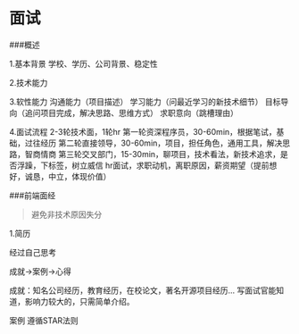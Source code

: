 # 面试

###概述

1.基本背景
学校、学历、公司背景、稳定性

2.技术能力

3.软性能力
沟通能力（项目描述）
学习能力（问最近学习的新技术细节）
目标导向（追问项目完成，解决思路、思维方式）
求职意向（跳槽理由）

4.面试流程
2-3轮技术面，1轮hr
第一轮资深程序员，30-60min，根据笔试，基础，过往经历
第二轮直接领导，30-60min，项目，担任角色，通用工具，解决思路，智商情商
第三轮交叉部门，15-30min，聊项目，技术看法，新技术追求，是否浮躁，下标签，树立威信
hr面试，求职动机，离职原因，薪资期望（提前想好，诚恳，中立，体现价值）

###前端面经

> 避免非技术原因失分

1.简历

经过自己思考

成就->案例->心得

成就：知名公司经历，教育经历，在校论文，著名开源项目经历...
写面试官能知道，影响力较大的，只需简单介绍。

案例
遵循STAR法则

